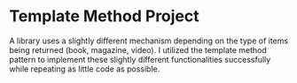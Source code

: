 # Template Method Project
A library uses a slightly different mechanism depending on the type of items being returned (book, magazine, video).
I utilized the template method pattern to implement these slightly different functionalities successfully while
repeating as little code as possible. 
